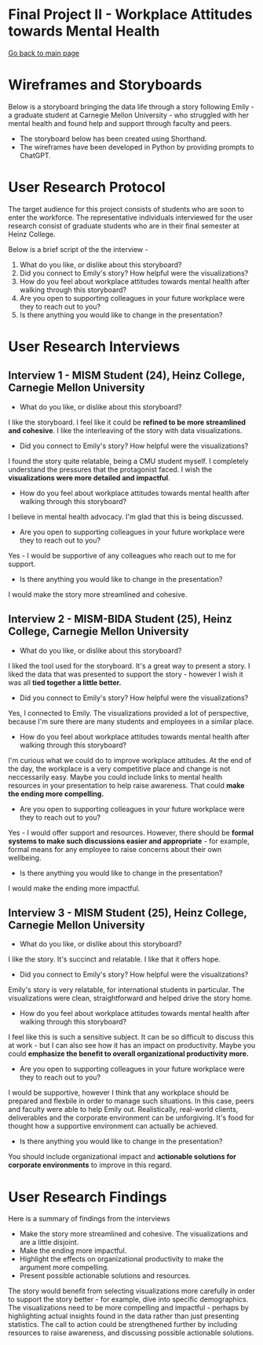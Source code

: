 # Final Project II - Workplace Attitudes towards Mental Health
[Go back to main page](https://joannasam.github.io/dataviz-portfolio/)

# Wireframes and Storyboards

Below is a storyboard bringing the data life through a story following Emily - a graduate student at Carnegie Mellon University - who struggled with her mental health and found help and support through faculty and peers.

- The storyboard below has been created using Shorthand.
- The wireframes have been developed in Python by providing prompts to ChatGPT.

<script src="https://carnegiemellon.shorthandstories.com/workplace-attitudes-towards-mental-health/embed.js"></script>

# User Research Protocol

The target audience for this project consists of students who are soon to enter the workforce. The representative individuals interviewed for the user research consist of graduate students who are in their final semester at Heinz College.

Below is a brief script of the the interview -

1. What do you like, or dislike about this storyboard?
2. Did you connect to Emily's story? How helpful were the visualizations?
3. How do you feel about workplace attitudes towards mental health after walking through this storyboard?
4. Are you open to supporting colleagues in your future workplace were they to reach out to you?
5. Is there anything you would like to change in the presentation?

# User Research Interviews

## Interview 1 - MISM Student (24), Heinz College, Carnegie Mellon University

- What do you like, or dislike about this storyboard?

I like the storyboard. I feel like it could be **refined to be more streamlined and cohesive**. I like the interleaving of the story with data visualizations. 

- Did you connect to Emily's story? How helpful were the visualizations?

I found the story quite relatable, being a CMU student myself. I completely understand the pressures that the protagonist faced.
I wish the **visualizations were more detailed and impactful**.

- How do you feel about workplace attitudes towards mental health after walking through this storyboard?

I believe in mental health advocacy. I'm glad that this is being discussed.

- Are you open to supporting colleagues in your future workplace were they to reach out to you?

Yes - I would be supportive of any colleagues who reach out to me for support.

- Is there anything you would like to change in the presentation?

I would make the story more streamlined and cohesive.

## Interview 2 - MISM-BIDA Student (25), Heinz College, Carnegie Mellon University

- What do you like, or dislike about this storyboard?

I liked the tool used for the storyboard. It's a great way to present a story. I liked the data that was presented to support the story - however I wish it was all **tied together a little better.**

- Did you connect to Emily's story? How helpful were the visualizations?

Yes, I connected to Emily. The visualizations provided a lot of perspective, because I'm sure there are many students and employees in a similar place.

- How do you feel about workplace attitudes towards mental health after walking through this storyboard?

I'm curious what we could do to improve workplace attitudes. At the end of the day, the workplace is a very competitive place and change is not neccessarily easy. Maybe you could include links to mental health resources in your presentation to help raise awareness.
That could **make the ending more compelling.**

- Are you open to supporting colleagues in your future workplace were they to reach out to you?

Yes - I would offer support and resources. However, there should be **formal systems to make such discussions easier and appropriate** - for example, formal means for any employee to raise concerns about their own wellbeing.

- Is there anything you would like to change in the presentation?

I would make the ending more impactful.

## Interview 3 - MISM Student (25), Heinz College, Carnegie Mellon University

- What do you like, or dislike about this storyboard?

I like the story. It's succinct and relatable. I like that it offers hope.

- Did you connect to Emily's story? How helpful were the visualizations?

Emily's story is very relatable, for international students in particular. The visualizations were clean, straightforward and helped drive the story home.

- How do you feel about workplace attitudes towards mental health after walking through this storyboard?

I feel like this is such a sensitive subject. It can be so difficult to discuss this at work - but I can also see how it has an impact on productivity.
Maybe you could **emphasize the benefit to overall organizational productivity more.**

- Are you open to supporting colleagues in your future workplace were they to reach out to you?

I would be supportive, however I think that any workplace should be prepared and flexbile in order to manage such situations.
In this case, peers and faculty were able to help Emily out. Realistically, real-world clients, deliverables and the corporate environment can be unforgiving.
It's food for thought how a supportive environment can actually be achieved.

- Is there anything you would like to change in the presentation?

You should include organizational impact and **actionable solutions for corporate environments** to improve in this regard.

# User Research Findings

Here is a summary of findings from the interviews
- Make the story more streamlined and cohesive. The visualizations and are a little disjoint.
- Make the ending more impactful.
- Highlight the effects on organizational productivity to make the argument more compelling.
- Present possible actionable solutions and resources.

The story would benefit from selecting visualizations more carefully in order to support the story better - for example, dive into specific demographics.
The visualizations need to be more compelling and impactful - perhaps by highlighting actual insights found in the data rather than just presenting statistics.
The call to action could be strengthened further by including resources to raise awareness, and discussing possible actionable solutions.
